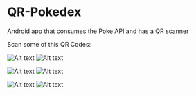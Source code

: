 # QR-Pokedex
Android app that consumes the Poke API and has a QR scanner

Scan some of this QR Codes:

![Alt text](http://www.qr-code-generator.com/phpqrcode/getCode.php?cht=qr&chl=dfggdr345rfefe4360%3Acode1&chs=180x180&choe=UTF-8&chld=L|0 "Who's that Pokémon?")            ![Alt text](http://www.qr-code-generator.com/phpqrcode/getCode.php?cht=qr&chl=3rgshk83udhk1jdo34%3Acode501&chs=180x180&choe=UTF-8&chld=L|0 "Who's that Pokémon?")

![Alt text](http://www.qr-code-generator.com/phpqrcode/getCode.php?cht=qr&chl=84ye649sjrhe033ydk%3Acode185&chs=180x180&choe=UTF-8&chld=L|0 "Who's that Pokémon?")          ![Alt text](http://www.qr-code-generator.com/phpqrcode/getCode.php?cht=qr&chl=03udhleopw3apsserr%3Acode279&chs=180x180&choe=UTF-8&chld=L|0 "Who's that Pokémon?")

![Alt text](http://www.qr-code-generator.com/phpqrcode/getCode.php?cht=qr&chl=2egj54qm3er133ueh0%3Acode479&chs=180x180&choe=UTF-8&chld=L|0 "Who's that Pokémon?")          ![Alt text](http://www.qr-code-generator.com/phpqrcode/getCode.php?cht=qr&chl=oddo2alwp04kspele0%3Acode679&chs=180x180&choe=UTF-8&chld=L|0 "Who's that Pokémon?")
